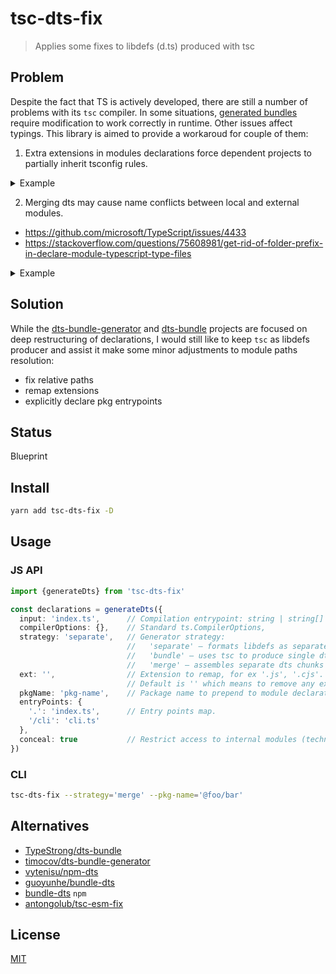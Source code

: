 # tsc-dts-fix
> Applies some fixes to libdefs (d.ts) produced with tsc

## Problem
Despite the fact that TS is actively developed, there are still a number of problems with its `tsc` compiler.
In some situations, [generated bundles](https://github.com/antongolub/tsc-esm-fix) require modification to work correctly in runtime.
Other issues affect typings. This library is aimed to provide a workaroud for couple of them:
1. Extra extensions in modules declarations force dependent projects to partially inherit tsconfig rules.
<details>
<summary>Example</summary>

[coderef-1](src/test/fixtures/allow-ts-ext)

```ts
// a.ts
export * from './b.ts'
// b.ts
export const b = 'b'
// index.ts
export * from './a.ts'
```
```shell
tsc --emitDeclarationOnly --allowImportingTsExtensions
```
gives several dts:
```ts
// a.d.ts
export * from './b.ts'
// b.d.ts
export const b = 'b'
// index.d.ts
export * from './a.ts'
```

Meanwhile, [coderef-2](src/test/fixtures/legacy-ts-project)
```ts
export * from 'allow-ts-ext'
```
```shell
tsc --emitDeclarationOnly

1:15 - error TS5097: An import path can only end with a '.ts' extension when 'allowImportingTsExtensions' is enabled.
1 export * from './a.ts'
                ~~~~~~~~
Found 2 errors in 2 files.
Errors  Files
     1  ../allow-ts-ext/a.ts:1
     1  ../allow-ts-ext/index.ts:1
```
</details>

2. Merging dts may cause name conflicts between local and external modules.
* https://github.com/microsoft/TypeScript/issues/4433
* https://stackoverflow.com/questions/75608981/get-rid-of-folder-prefix-in-declare-module-typescript-type-files

<details>
<summary>Example</summary>

[coderef](./src/test/fixtures/name-clash)

```ts
// depseek.ts
export const foo = 'bar'

// index.ts
export {foo} from './depseek'
export {depseek} from 'depseek'
```
````shell
tsc --emitDeclarationOnly --declaration --outFile index.d.ts
````
gives:
```ts
declare module "index" {
  export {foo} from "depseek";
  export {depseek} from "depseek";
}
```
</details>

## Solution
While the [dts-bundle-generator](https://github.com/timocov/dts-bundle-generator) and [dts-bundle](https://github.com/TypeStrong/dts-bundle) projects are focused on deep restructuring of declarations, I would still like to keep `tsc` as libdefs producer and assist it make some minor adjustments to module paths resolution:
* fix relative paths
* remap extensions
* explicitly declare pkg entrypoints

## Status
Blueprint

## Install
```sh
yarn add tsc-dts-fix -D
```

## Usage
### JS API

```ts
import {generateDts} from 'tsc-dts-fix'

const declarations = generateDts({
  input: 'index.ts',      // Compilation entrypoint: string | string[]
  compilerOptions: {},    // Standard ts.CompilerOptions,
  strategy: 'separate',   // Generator strategy:
                          //   'separate' – formats libdefs as separate files,
                          //   'bundle' – uses tsc to produce single dts file via `outFile` param,
                          //   'merge' – assembles separate dts chunks into single file.
  ext: '',                // Extension to remap, for ex '.js', '.cjs'.
                          // Default is '' which means to remove any existent. If `undefined`, no effect
  pkgName: 'pkg-name',    // Package name to prepend to module declarations.
  entryPoints: {
    '.': 'index.ts',      // Entry points map.
    '/cli': 'cli.ts'
  },
  conceal: true           // Restrict access to internal modules (technically replaces their names with randoms).
})
```

### CLI
```sh
tsc-dts-fix --strategy='merge' --pkg-name='@foo/bar'
```

## Alternatives
* [TypeStrong/dts-bundle](https://github.com/TypeStrong/dts-bundle)
* [timocov/dts-bundle-generator](https://github.com/timocov/dts-bundle-generator)
* [vytenisu/npm-dts](https://github.com/vytenisu/npm-dts)
* [guoyunhe/bundle-dts](https://github.com/guoyunhe/bundle-dts)
* [bundle-dts](https://www.npmjs.com/package/bundle-dts) `npm`
* [antongolub/tsc-esm-fix](https://github.com/antongolub/tsc-esm-fix)

## License
[MIT](./LICENSE)
